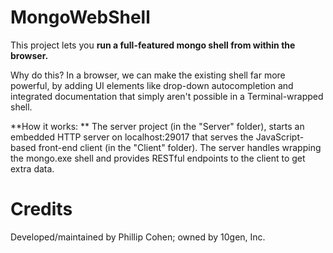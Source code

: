 MongoWebShell
=============

This project lets you **run a full-featured mongo shell from within the browser.**

Why do this? In a browser, we can make the existing shell far more powerful, by adding UI elements like drop-down autocompletion and integrated documentation that simply aren't possible in a Terminal-wrapped shell.

**How it works: ** The server project (in the "Server" folder), starts an embedded HTTP server on localhost:29017 that serves the JavaScript-based front-end client (in the "Client" folder). The server handles wrapping the mongo.exe shell and provides RESTful endpoints to the client to get extra data.

Credits
=========

Developed/maintained by Phillip Cohen; owned by 10gen, Inc.